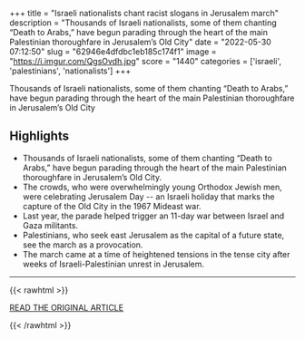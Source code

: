 +++
title = "Israeli nationalists chant racist slogans in Jerusalem march"
description = "Thousands of Israeli nationalists, some of them chanting “Death to Arabs,” have begun parading through the heart of the main Palestinian thoroughfare in Jerusalem’s Old City"
date = "2022-05-30 07:12:50"
slug = "62946e4dfdbc1eb185c174f1"
image = "https://i.imgur.com/QgsOvdh.jpg"
score = "1440"
categories = ['israeli', 'palestinians', 'nationalists']
+++

Thousands of Israeli nationalists, some of them chanting “Death to Arabs,” have begun parading through the heart of the main Palestinian thoroughfare in Jerusalem’s Old City

## Highlights

- Thousands of Israeli nationalists, some of them chanting “Death to Arabs,” have begun parading through the heart of the main Palestinian thoroughfare in Jerusalem’s Old City.
- The crowds, who were overwhelmingly young Orthodox Jewish men, were celebrating Jerusalem Day -- an Israeli holiday that marks the capture of the Old City in the 1967 Mideast war.
- Last year, the parade helped trigger an 11-day war between Israel and Gaza militants.
- Palestinians, who seek east Jerusalem as the capital of a future state, see the march as a provocation.
- The march came at a time of heightened tensions in the tense city after weeks of Israeli-Palestinian unrest in Jerusalem.

---

{{< rawhtml >}}
  <p class="article-category">
    <a target="_blank" href="https://abcnews.go.com/International/wireStory/visit-israeli-lawmaker-sparks-jerusalem-unrest-85049279">READ THE ORIGINAL ARTICLE</a>
  </p>
{{< /rawhtml >}}
